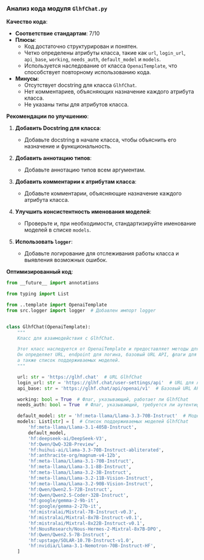 ### **Анализ кода модуля `GlhfChat.py`**

**Качество кода**:
- **Соответствие стандартам**: 7/10
- **Плюсы**:
  - Код достаточно структурирован и понятен.
  - Четко определены атрибуты класса, такие как `url`, `login_url`, `api_base`, `working`, `needs_auth`, `default_model` и `models`.
  - Используется наследование от класса `OpenaiTemplate`, что способствует повторному использованию кода.
- **Минусы**:
  - Отсутствует docstring для класса `GlhfChat`.
  - Нет комментариев, объясняющих назначение каждого атрибута класса.
  - Не указаны типы для атрибутов класса.

**Рекомендации по улучшению**:

1.  **Добавить Docstring для класса**:
    - Добавьте docstring в начале класса, чтобы объяснить его назначение и функциональность.

2.  **Добавить аннотацию типов**:
    - Добавьте аннотацию типов всем аргументам.

3.  **Добавить комментарии к атрибутам класса**:
    - Добавьте комментарии, объясняющие назначение каждого атрибута класса.

4.  **Улучшить консистентность именования моделей**:
    - Проверьте и, при необходимости, стандартизируйте именование моделей в списке `models`.

5.  **Использовать `logger`**:
    - Добавьте логирование для отслеживания работы класса и выявления возможных ошибок.

**Оптимизированный код**:

```python
from __future__ import annotations

from typing import List

from ..template import OpenaiTemplate
from src.logger import logger  # Добавлен импорт logger


class GlhfChat(OpenaiTemplate):
    """
    Класс для взаимодействия с GlhfChat.

    Этот класс наследуется от OpenaiTemplate и предоставляет методы для работы с GlhfChat API.
    Он определяет URL, endpoint для логина, базовый URL API, флаги для работы и аутентификации,
    а также список поддерживаемых моделей.
    """

    url: str = 'https://glhf.chat'  # URL GlhfChat
    login_url: str = 'https://glhf.chat/user-settings/api'  # URL для логина в GlhfChat
    api_base: str = 'https://glhf.chat/api/openai/v1'  # Базовый URL API GlhfChat

    working: bool = True  # Флаг, указывающий, работает ли GlhfChat
    needs_auth: bool = True  # Флаг, указывающий, требуется ли аутентификация для GlhfChat

    default_model: str = 'hf:meta-llama/Llama-3.3-70B-Instruct'  # Модель по умолчанию для GlhfChat
    models: List[str] = [  # Список поддерживаемых моделей GlhfChat
        'hf:meta-llama/Llama-3.1-405B-Instruct',
        default_model,
        'hf:deepseek-ai/DeepSeek-V3',
        'hf:Qwen/QwQ-32B-Preview',
        'hf:huihui-ai/Llama-3.3-70B-Instruct-abliterated',
        'hf:anthracite-org/magnum-v4-12b',
        'hf:meta-llama/Llama-3.1-70B-Instruct',
        'hf:meta-llama/Llama-3.1-8B-Instruct',
        'hf:meta-llama/Llama-3.2-3B-Instruct',
        'hf:meta-llama/Llama-3.2-11B-Vision-Instruct',
        'hf:meta-llama/Llama-3.2-90B-Vision-Instruct',
        'hf:Qwen/Qwen2.5-72B-Instruct',
        'hf:Qwen/Qwen2.5-Coder-32B-Instruct',
        'hf:google/gemma-2-9b-it',
        'hf:google/gemma-2-27b-it',
        'hf:mistralai/Mistral-7B-Instruct-v0.3',
        'hf:mistralai/Mixtral-8x7B-Instruct-v0.1',
        'hf:mistralai/Mixtral-8x22B-Instruct-v0.1',
        'hf:NousResearch/Nous-Hermes-2-Mixtral-8x7B-DPO',
        'hf:Qwen/Qwen2.5-7B-Instruct',
        'hf:upstage/SOLAR-10.7B-Instruct-v1.0',
        'hf:nvidia/Llama-3.1-Nemotron-70B-Instruct-HF',
    ]